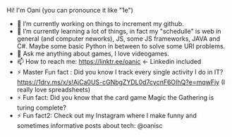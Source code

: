 Hi! I'm Oani (you can pronounce it like "1e")

- 🔭 I’m currently working on things to increment my github.
- 🌱 I’m currently learning a lot of things, in fact my "schedulle" is web in general (and computer neworks), JS, some JS frameworks, JAVA and C#. Maybe some basic Python in between to solve some URI problems.
- 💬 Ask me anything about games, I love videogames.
- 📫 How to reach me: https://linktr.ee/oanic <- Linkedin included
- ⚡ Master Fun fact : Did you know I track every single activity I do in IT? https://1drv.ms/x/s!AjCa0US-cGNbgZYDL0d7cycnF6OIhQ?e=mqwFjy (I really love spreadsheets)
- ⚡ Fun fact: Did you know that the card game Magic the Gathering is turing complete?
- ⚡ Fun fact2: Check out my Instagram where I make funny and sometimes informative posts about tech: @oanisc
